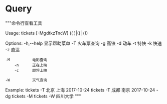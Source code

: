 # Query
"""命令行查看工具

Usage:
    tickets [-MgdtkzTncW]  ((<from>  <to>  <date>)|()| (<city>))

Options:
    -h,--help   显示帮助菜单
    -T          火车票查询
        -g      高铁
        -d      动车
        -t      特快
        -k      快速
        -z      直达

    -M          电影查询
        -n      正在上映
        -c      即将上映

    -W          天气查询

Example:
    tickets -T 北京 上海 2017-10-24
    tickets -T 成都 南京 2017-10-24 -dg
    tickets -M
    tickets -W 四川大学
"""
